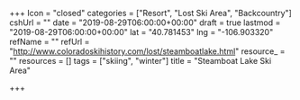+++
Icon = "closed"
categories = ["Resort", "Lost Ski Area", "Backcountry"]
cshUrl = ""
date = "2019-08-29T06:00:00+00:00"
draft = true
lastmod = "2019-08-29T06:00:00+00:00"
lat = "40.781453"
lng = "-106.903320"
refName = ""
refUrl = "http://www.coloradoskihistory.com/lost/steamboatlake.html"
resource_ = ""
resources = []
tags = ["skiing", "winter"]
title = "Steamboat Lake Ski Area"

+++

